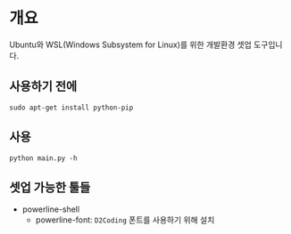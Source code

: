# 개요

Ubuntu와 WSL(Windows Subsystem for Linux)를 위한 개발환경 셋업 도구입니다.

## 사용하기 전에

```
sudo apt-get install python-pip
```

## 사용

```
python main.py -h
```

## 셋업 가능한 툴들

- powerline-shell
    - powerline-font: `D2Coding` 폰트를 사용하기 위해 설치

